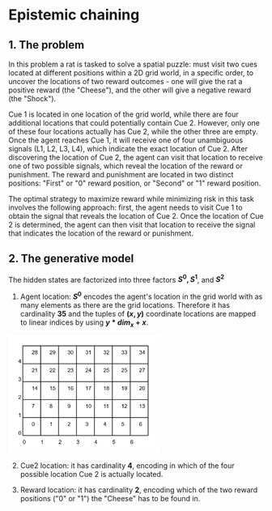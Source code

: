 # Epistemic chaining

## 1. The problem

In this problem a rat is tasked to solve a spatial puzzle: must visit two cues located at different positions within a 2D grid world, in a specific order, to uncover the locations of two reward outcomes - one will give the rat a positive reward (the "Cheese"), and the other will give a negative reward (the "Shock"). 

Cue 1 is located in one location of the grid world, while there are four additional locations that could potentially contain Cue 2. However, only one of these four locations actually has Cue 2, while the other three are empty. Once the agent reaches Cue 1, it will receive one of four unambiguous signals (L1, L2, L3, L4), which indicate the exact location of Cue 2. After discovering the location of Cue 2, the agent can visit that location to receive one of two possible signals, which reveal the location of the reward or punishment. The reward and punishment are located in two distinct positions: "First" or "0" reward position, or "Second" or "1" reward position.

The optimal strategy to maximize reward while minimizing risk in this task involves the following approach: first, the agent needs to visit Cue 1 to obtain the signal that reveals the location of Cue 2. Once the location of Cue 2 is determined, the agent can then visit that location to receive the signal that indicates the location of the reward or punishment.

## 2. The generative model

The hidden states are factorized into three factors **$S^0, S^1$**, and **$S^2$**

1. Agent location: **$S^0$** encodes the agent's location in the grid world with as many elements as there are the grid locations. Therefore it has cardinality **$35$** and the tuples of **$(x, y)$** coordinate locations are mapped to linear indices by using **$y*dim_x+x$**.
<img src=s0.png width=300>

2. Cue2 location: it has cardinality **$4$**, encoding in which of the four possible location Cue 2 is actually located.

3. Reward location: it has cardinality **$2$**, encoding which of the two reward positions ("0" or "1") the "Cheese" has to be found in.
